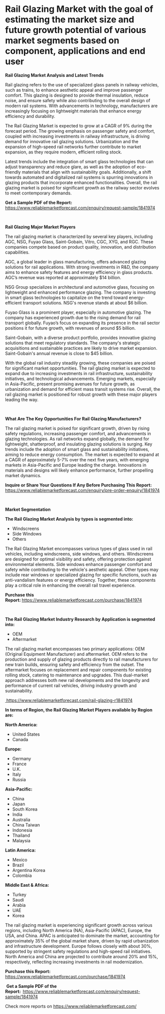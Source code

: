 <p><h1>Rail Glazing Market with the goal of estimating the market size and future growth potential of various market segments based on component, applications and end user</h1></p><p><strong>Rail Glazing Market Analysis and Latest Trends</strong></p>
<p><p>Rail glazing refers to the use of specialized glass panels in railway vehicles, such as trains, to enhance aesthetic appeal and improve passenger comfort. This glazing is designed to provide thermal insulation, reduce noise, and ensure safety while also contributing to the overall design of modern rail systems. With advancements in technology, manufacturers are increasingly focusing on lightweight materials that enhance energy efficiency and durability.</p><p>The Rail Glazing Market is expected to grow at a CAGR of 9% during the forecast period. The growing emphasis on passenger safety and comfort, coupled with increasing investments in railway infrastructure, is driving demand for innovative rail glazing solutions. Urbanization and the expansion of high-speed rail networks further contribute to market expansion, as they require modern, efficient rolling stock.</p><p>Latest trends include the integration of smart glass technologies that can adjust transparency and reduce glare, as well as the adoption of eco-friendly materials that align with sustainability goals. Additionally, a shift towards automated and digitalized rail systems is spurring innovations in glazing products that incorporate enhanced functionalities. Overall, the rail glazing market is poised for significant growth as the railway sector evolves to meet contemporary demands.</p></p>
<p><strong>Get a Sample PDF of the Report:&nbsp;</strong> <a href="https://www.reliablemarketforecast.com/enquiry/request-sample/1841974?utm_campaign=2866&utm_medium=2&utm_source=Github&utm_content=ia&utm_term=26032025&utm_id=rail-glazing">https://www.reliablemarketforecast.com/enquiry/request-sample/1841974</a></p>
<p>&nbsp;</p>
<p><strong>Rail Glazing Major Market Players</strong></p>
<p><p>The rail glazing market is characterized by several key players, including AGC, NSG, Fuyao Glass, Saint-Gobain, Vitro, CGC, XYG, and RGC. These companies compete based on product quality, innovation, and distribution capabilities.</p><p>AGC, a global leader in glass manufacturing, offers advanced glazing solutions for rail applications. With strong investments in R&D, the company aims to enhance safety features and energy efficiency in glass products. AGC’s revenue was reported at approximately $14 billion.</p><p>NSG Group specializes in architectural and automotive glass, focusing on lightweight and enhanced performance glazing. The company is investing in smart glass technologies to capitalize on the trend toward energy-efficient transport solutions. NSG's revenue stands at about $6 billion.</p><p>Fuyao Glass is a prominent player, especially in automotive glazing. The company has experienced growth due to the rising demand for rail transport globally. Fuyao’s focus on expanding its presence in the rail sector positions it for future growth, with revenues of around $5 billion.</p><p>Saint-Gobain, with a diverse product portfolio, provides innovative glazing solutions that meet regulatory standards. The company's strategic acquisitions and sustainable practices are likely to drive market expansion. Saint-Gobain's annual revenue is close to $45 billion.</p><p>With the global rail industry steadily growing, these companies are poised for significant market opportunities. The rail glazing market is expected to expand due to increasing investments in rail infrastructure, sustainability initiatives, and technological advancements. Emerging markets, especially in Asia-Pacific, present promising avenues for future growth, as urbanization and demand for efficient mass transit systems rise. Overall, the rail glazing market is positioned for robust growth with these major players leading the way.</p></p>
<p>&nbsp;</p>
<p><strong>What Are The Key Opportunities For Rail Glazing Manufacturers?</strong></p>
<p><p>The rail glazing market is poised for significant growth, driven by rising safety regulations, increasing passenger comfort, and advancements in glazing technologies. As rail networks expand globally, the demand for lightweight, shatterproof, and insulating glazing solutions is surging. Key trends include the adoption of smart glass and sustainability initiatives, aiming to reduce energy consumption. The market is expected to expand at a CAGR of approximately 5-7% over the next five years, with emerging markets in Asia-Pacific and Europe leading the charge. Innovations in materials and designs will likely enhance performance, further propelling market dynamics.</p></p>
<p><strong>Inquire or Share Your Questions If Any Before Purchasing This Report:</strong> <a href="https://www.reliablemarketforecast.com/enquiry/pre-order-enquiry/1841974?utm_campaign=2866&utm_medium=2&utm_source=Github&utm_content=ia&utm_term=26032025&utm_id=rail-glazing">https://www.reliablemarketforecast.com/enquiry/pre-order-enquiry/1841974</a></p>
<p>&nbsp;</p>
<p><strong>Market Segmentation</strong></p>
<p><strong>The Rail Glazing Market Analysis by types is segmented into:</strong></p>
<p><ul><li>Windscreens</li><li>Side Windows</li><li>Others</li></ul></p>
<p><p>The Rail Glazing Market encompasses various types of glass used in rail vehicles, including windscreens, side windows, and others. Windscreens are designed for optimal visibility and safety, offering protection against environmental elements. Side windows enhance passenger comfort and safety while contributing to the vehicle's aesthetic appeal. Other types may include rear windows or specialized glazing for specific functions, such as anti-vandalism features or energy efficiency. Together, these components play a critical role in enhancing the overall rail travel experience.</p></p>
<p><strong>Purchase this Report:&nbsp;</strong><a href="https://www.reliablemarketforecast.com/purchase/1841974?utm_campaign=2866&utm_medium=2&utm_source=Github&utm_content=ia&utm_term=26032025&utm_id=rail-glazing">https://www.reliablemarketforecast.com/purchase/1841974</a></p>
<p>&nbsp;</p>
<p><strong>The Rail Glazing Market Industry Research by Application is segmented into:</strong></p>
<p><ul><li>OEM</li><li>Aftermarket</li></ul></p>
<p><p>The rail glazing market encompasses two primary applications: OEM (Original Equipment Manufacturer) and aftermarket. OEM refers to the production and supply of glazing products directly to rail manufacturers for new train builds, ensuring safety and efficiency from the outset. The aftermarket focuses on replacement and repair components for existing rolling stock, catering to maintenance and upgrades. This dual-market approach addresses both new rail developments and the longevity and performance of current rail vehicles, driving industry growth and sustainability.</p></p>
<p><a href="https://www.reliablemarketforecast.com/rail-glazing-r1841974?utm_campaign=2866&utm_medium=2&utm_source=Github&utm_content=ia&utm_term=26032025&utm_id=rail-glazing">&nbsp;https://www.reliablemarketforecast.com/rail-glazing-r1841974</a></p>
<p><strong>In terms of Region, the Rail Glazing Market Players available by Region are:</strong></p>
<p>
    <p> <strong> North America: </strong>
        <ul>
            <li>United States</li>
            <li>Canada</li>
        </ul>
        </p> 
    <p> <strong> Europe: </strong>
        <ul>
            <li>Germany</li>
            <li>France</li>
            <li>U.K.</li>
            <li>Italy</li>
            <li>Russia</li>
        </ul>
        </p> 
    <p> <strong> Asia-Pacific: </strong>
        <ul>
            <li>China</li>
            <li>Japan</li>
            <li>South Korea</li>
            <li>India</li>
            <li>Australia</li>
            <li>China Taiwan</li>
            <li>Indonesia</li>
            <li>Thailand</li>
            <li>Malaysia</li>
        </ul>
        </p> 
    <p> <strong> Latin America: </strong>
        <ul>
            <li>Mexico</li>
            <li>Brazil</li>
            <li>Argentina Korea</li>
            <li>Colombia</li>
        </ul>
        </p> 
    <p> <strong> Middle East & Africa: </strong>
        <ul>
            <li>Turkey</li>
            <li>Saudi</li>
            <li>Arabia</li>
            <li>UAE</li>
            <li>Korea</li>
        </ul>
    </p>
    </p>
<p><p>The rail glazing market is experiencing significant growth across various regions, including North America (NA), Asia-Pacific (APAC), Europe, the USA, and China. APAC is anticipated to dominate the market, accounting for approximately 35% of the global market share, driven by rapid urbanization and infrastructure development. Europe follows closely with about 30%, supported by stringent safety regulations and high-speed rail initiatives. North America and China are projected to contribute around 20% and 15%, respectively, reflecting increasing investments in rail modernization.</p></p>
<p><strong>Purchase this Report: </strong><a href="https://www.reliablemarketforecast.com/purchase/1841974?utm_campaign=2866&utm_medium=2&utm_source=Github&utm_content=ia&utm_term=26032025&utm_id=rail-glazing">https://www.reliablemarketforecast.com/purchase/1841974</a></p>
<p>&nbsp;<strong>Get a Sample PDF of the Report:&nbsp;&nbsp;</strong><a href="https://www.reliablemarketforecast.com/enquiry/request-sample/1841974?utm_campaign=2866&utm_medium=2&utm_source=Github&utm_content=ia&utm_term=26032025&utm_id=rail-glazing">https://www.reliablemarketforecast.com/enquiry/request-sample/1841974</a></p>
<p><strong></strong></p>
<p>Check more reports on <a href="https://www.reliablemarketforecast.com/?utm_campaign=2866&utm_medium=2&utm_source=Github&utm_content=ia&utm_term=26032025&utm_id=rail-glazing">https://www.reliablemarketforecast.com/</a></p>